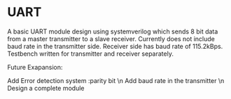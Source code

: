 # UART
A basic UART module design using systemverilog which sends 8 bit data from a master transmitter to a slave receiver.
Currently does not include baud rate in the transmitter side.
Receiver side has baud rate of 115.2kBps.
Testbench written for transmitter and receiver separately.


Future Exapansion:

Add Error detection system :parity bit \n
Add baud rate in the transmitter \n
Design a complete module
